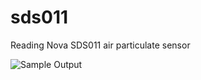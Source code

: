 # sds011
Reading Nova SDS011 air particulate sensor

![Sample Output](https://github.com/gasperov/sds011/images/web.png)
